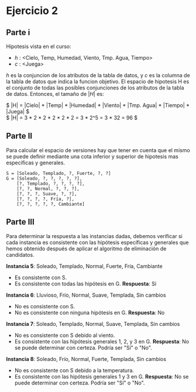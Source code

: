 # Ejercicio 2

## Parte i

Hipotesis vista en el curso:

- *h* : \<Cielo, Temp, Humedad, Viento, Tmp. Agua, Tiempo>
- *c* : \<Juega>

*h* es la conjuncion de los atributos de la tabla de datos, y *c* es la columna de la tabla de datos que indica la funcion objetivo. El espacio de hipotesis H es el conjunto de todas las posibles conjunciones de los atributos de la tabla de datos. Entonces, el tamaño de $|H|$ es:

$ 
|H| = |Cielo| * |Temp| * |Humedad| * |Viento| * |Tmp. Agua| * |Tiempo| * |Juega|
$
<br>
$
|H| = 3 * 2 * 2 * 2 * 2 * 2 = 3 * 2^5 = 3 * 32 = 96
$

## Parte II

Para calcular el espacio de versiones hay que tener en cuenta que el mismo se puede definir mediante una cota inferior y superior de hipotesis mas especificas y generales.

```
S = [Soleado, Templado, ?, Fuerte, ?, ?]
G = [Soleado, ?, ?, ?, ?, ?], 
    [?, Templado, ?, ?, ?, ?], 
    [?, ?, Normal, ?, ?, ?], 
    [?, ?, ?, Suave, ?, ?], 
    [?, ?, ?, ?, Fría, ?], 
    [?, ?, ?, ?, ?, Cambiante]
```

## Parte III

Para determinar la respuesta a las instancias dadas, debemos verificar si cada instancia es consistente con las hipótesis específicas y generales que hemos obtenido después de aplicar el algoritmo de eliminación de candidatos.

**Instancia 5**: Soleado, Templado, Normal, Fuerte, Fría, Cambiante
- Es consistente con S.
- Es consistente con todas las hipótesis en G.
**Respuesta**: Sí

**Instancia 6**: Lluvioso, Frío, Normal, Suave, Templada, Sin cambios
- No es consistente con S.
- No es consistente con ninguna hipótesis en G.
**Respuesta**: No

**Instancia 7**: Soleado, Templado, Normal, Suave, Templada, Sin cambios
- No es consistente con S debido al viento.
- Es consistente con las hipótesis generales 1, 2, y 3 en G.
**Respuesta**: No se puede determinar con certeza. Podría ser "Sí" o "No".

**Instancia 8**: Soleado, Frío, Normal, Fuerte, Templada, Sin cambios
- No es consistente con S debido a la temperatura.
- Es consistente con las hipótesis generales 1 y 3 en G.
**Respuesta**: No se puede determinar con certeza. Podría ser "Sí" o "No".

